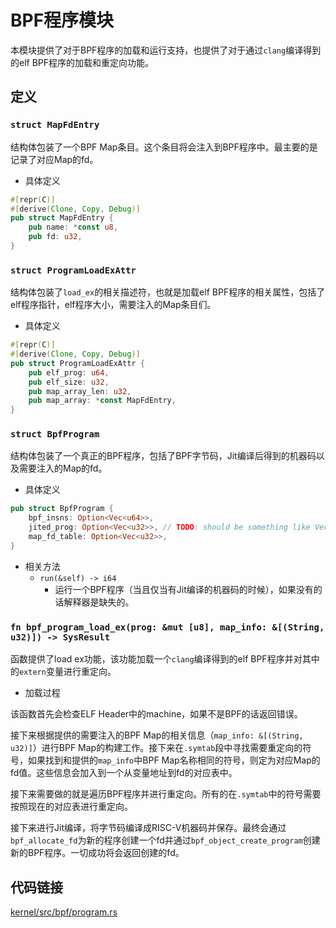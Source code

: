 # BPF程序模块

本模块提供了对于BPF程序的加载和运行支持，也提供了对于通过`clang`编译得到的elf BPF程序的加载和重定向功能。

## 定义

### `struct MapFdEntry`

结构体包装了一个BPF Map条目。这个条目将会注入到BPF程序中。最主要的是记录了对应Map的fd。

* 具体定义

```rust
#[repr(C)]
#[derive(Clone, Copy, Debug)]
pub struct MapFdEntry {
    pub name: *const u8,
    pub fd: u32,
}
```

### `struct ProgramLoadExAttr`

结构体包装了`load_ex`的相关描述符，也就是加载elf BPF程序的相关属性，包括了elf程序指针，elf程序大小，需要注入的Map条目们。

* 具体定义

```rust
#[repr(C)]
#[derive(Clone, Copy, Debug)]
pub struct ProgramLoadExAttr {
    pub elf_prog: u64,
    pub elf_size: u32,
    pub map_array_len: u32,
    pub map_array: *const MapFdEntry,
}
```

### `struct BpfProgram`

结构体包装了一个真正的BPF程序，包括了BPF字节码，Jit编译后得到的机器码以及需要注入的Map的fd。

* 具体定义

```rust
pub struct BpfProgram {
    bpf_insns: Option<Vec<u64>>,
    jited_prog: Option<Vec<u32>>, // TODO: should be something like Vec<u8>
    map_fd_table: Option<Vec<u32>>,
}
```

* 相关方法
    * `run(&self) -> i64`
        * 运行一个BPF程序（当且仅当有Jit编译的机器码的时候），如果没有的话解释器是缺失的。

### `fn bpf_program_load_ex(prog: &mut [u8], map_info: &[(String, u32)]) -> SysResult`

函数提供了load ex功能，该功能加载一个`clang`编译得到的elf BPF程序并对其中的`extern`变量进行重定向。

* 加载过程

该函数首先会检查ELF Header中的machine，如果不是BPF的话返回错误。

接下来根据提供的需要注入的BPF Map的相关信息（`map_info: &[(String, u32)]`）进行BPF Map的构建工作。接下来在`.symtab`段中寻找需要重定向的符号，如果找到和提供的`map_info`中BPF Map名称相同的符号，则定为对应Map的fd值。这些信息会加入到一个从变量地址到fd的对应表中。

接下来需要做的就是遍历BPF程序并进行重定向。所有的在`.symtab`中的符号需要按照现在的对应表进行重定向。

接下来进行Jit编译，将字节码编译成RISC-V机器码并保存。最终会通过`bpf_allocate_fd`为新的程序创建一个fd并通过`bpf_object_create_program`创建新的BPF程序。一切成功将会返回创建的fd。

## 代码链接

[kernel/src/bpf/program.rs](../../src/bpf/program.rs)